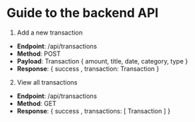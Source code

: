 
# Guide to the backend API

1. Add a new transaction

  * **Endpoint**: /api/transactions
  * **Method**: POST
  * **Payload**: Transaction { amount, title, date, category, type }
  * **Response**: { success , transaction: Transaction } 

2. View all transactions

  * **Endpoint**: /api/transactions
  * **Method**: GET
  * **Response**: { success , transactions: [ Transaction ] } 
